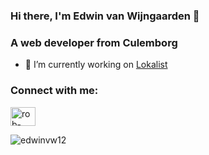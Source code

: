 ### Hi there, I'm Edwin van Wijngaarden 👋
<h3 align="left">A web developer from Culemborg</h3>

- 🔭 I’m currently working on [Lokalist](https://lokalist.nl)

<h3 align="left">Connect with me:</h3>
<p align="left">
<a href="https://linkedin.com/in/rob-schilder-1676881b0" target="blank"><img align="center" src="https://raw.githubusercontent.com/rahuldkjain/github-profile-readme-generator/master/src/images/icons/Social/linked-in-alt.svg" alt="rob-schilder-1676881b0" height="30" width="40" /></a>
</p>


<p><img align="center" src="https://github-readme-streak-stats.herokuapp.com/?user=Edjevw12&" alt="edwinvw12" /></p>

